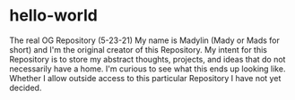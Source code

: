 # hello-world
The real OG Repository
(5-23-21)
My name is Madylin (Mady or Mads for short) and I'm the original creator of this Repository.
My intent for this Repository is to store my abstract thoughts, projects, and ideas that do not necessarily have a home. I'm curious to see what this ends up looking like. Whether I allow outside access to this particular Repository I have not yet decided. 
